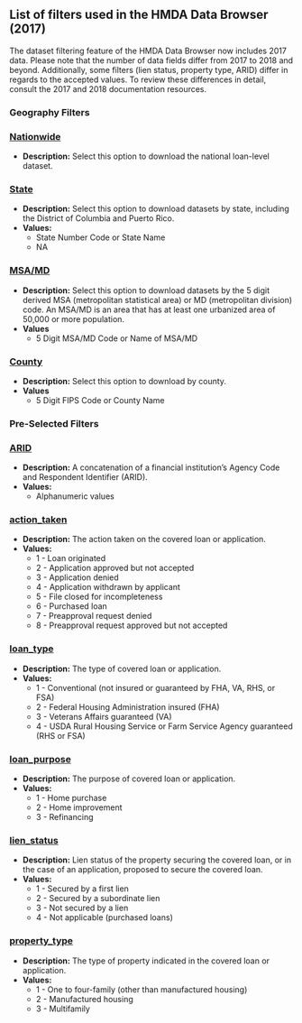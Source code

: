 ## List of filters used in the HMDA Data Browser (2017) 
The dataset filtering feature of the HMDA Data Browser now includes 2017 data. Please note that the number of data fields differ from 2017 to 2018 and beyond. Additionally, some filters (lien status, property type, ARID) differ in regards to the accepted values. To review these differences in detail, consult the 2017 and 2018 documentation resources.  

### Geography Filters 

### [Nationwide](#Nationwide) 
- **Description:**  Select this option to download the national loan-level dataset.  

### [State](#State) 
- **Description:** Select this option to download datasets by state, including the District of Columbia and Puerto Rico. 
- **Values:**  
  - State Number Code or State Name 
  - NA 

### [MSA/MD](#MSA/MD) 
- **Description:** Select this option to download datasets by the 5 digit derived MSA (metropolitan statistical area) or MD (metropolitan division) code. An MSA/MD is an area that has at least one urbanized area of 50,000 or more population. 
- **Values** 
  - 5 Digit MSA/MD Code or Name of MSA/MD 

### [County](#County) 
- **Description:** Select this option to download by county. 
- **Values** 
  - 5 Digit FIPS Code or County Name 

### Pre-Selected Filters 

### [ARID](#ARID) 
  - **Description:** A concatenation of a financial institution’s Agency Code and Respondent Identifier (ARID). 
  - **Values:**  
    - Alphanumeric values 

### [action\_taken](#action_taken) 
- **Description:** The action taken on the covered loan or application. 
- **Values:** 
  - 1 - Loan originated 
  - 2 - Application approved but not accepted 
  - 3 - Application denied 
  - 4 - Application withdrawn by applicant 
  - 5 - File closed for incompleteness 
  - 6 - Purchased loan 
  - 7 - Preapproval request denied 
  - 8 - Preapproval request approved but not accepted 

### [loan\_type](#loan_type) 
- **Description:** The type of covered loan or application. 
- **Values:** 
  - 1 - Conventional (not insured or guaranteed by FHA, VA, RHS, or FSA) 
  - 2 - Federal Housing Administration insured (FHA) 
  - 3 - Veterans Affairs guaranteed (VA) 
  - 4 - USDA Rural Housing Service or Farm Service Agency guaranteed (RHS or FSA) 

### [loan\_purpose](#loan_purpose) 
- **Description:** The purpose of covered loan or application. 
- **Values:** 
  - 1 - Home purchase 
  - 2 - Home improvement 
  - 3 - Refinancing 


### [lien\_status](#lien_status) 
- **Description:** Lien status of the property securing the covered loan, or in the case of an application, proposed to secure the covered loan. 
- **Values:**  
  - 1 - Secured by a first lien  
  - 2 - Secured by a subordinate lien  
  - 3 - Not secured by a lien  
  - 4 - Not applicable (purchased loans)  

### [property\_type](#property_type) 
- **Description:** The type of property indicated in the covered loan or application.  
- **Values:**  
  - 1 - One to four-family (other than manufactured housing)  
  - 2 - Manufactured housing  
  - 3 - Multifamily  
